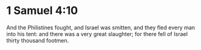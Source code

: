 # 1 Samuel 4:10

And the Philistines fought, and Israel was smitten, and they fled every man into his tent: and there was a very great slaughter; for there fell of Israel thirty thousand footmen.